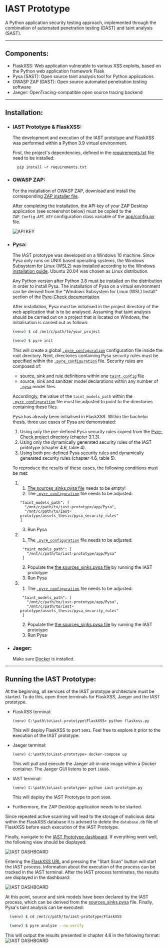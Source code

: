 # IAST Prototype

A Python application security testing approach, 
implemented through the combination of 
automated penetration testing (DAST) and taint analysis (SAST).

---

## Components:
- FlaskXSS: Web application vulnerable to various XSS exploits, 
  based on the Python web application framework Flask
- Pysa (SAST): Open source taint analysis tool for Python applications 
- OWASP ZAP (DAST): Open source automated penetration testing software
- Jaeger: OpenTracing-compatible open source tracing backend
---

## Installation:
- ### IAST Prototype & FlaskXSS: 
  The development and execution of the IAST prototype and FlaskXSS 
  was performed within a Python 3.9 virtual environment. 
  
  First, the project's dependencies, defined in 
  the [requirements.txt](requirements.txt) file need to be installed:
  ```
    pip install -r requirements.txt
  ```
  
- ### OWASP ZAP:
  For the installation of OWASP ZAP, download and install the corresponding [ZAP installer file](https://www.zaproxy.org/download/).
  
  After completing the installation, the API key of your
  ZAP Desktop application (see screenshot below) must be copied to the `ZAP_Config.API_KEY`
  configuration class variable of the [app/config.py](app/config.py) file.
  
  ![API KEY](assets_thesis/README/ZAP_API_Key_Screenshot.png)
  
- ### Pysa:
  The IAST prototype was developed on a Windows 10 machine. Since Pysa only runs on UNIX based
  operating systems, the Windows Subsystem for Linux (WSL2) was installed according to 
  the Windows [installation guide](https://docs.microsoft.com/en-us/windows/wsl/install).
  Ubuntu 20.04 was chosen as Linux distribution. 
  
  Any Python version after Python 3.8 must be installed on the distribution in order to install Pysa. 
  The installation of Pysa on a virtual environment can be derived from the "Windows Subsystem 
  for Linux (WSL) Install" section of the [Pyre-Check documentation](https://pyre-check.org/docs/installation).
  
  After installation, Pysa must be initialised in the project directory of the web application that is to be
  analysed. Assuming that taint analysis should be carried out on a project that is located on Windows, 
  the initialisation is carried out as follows:
  
  ```bash 
  (venv) $ cd /mnt/c/path/to/your_project
  ``` 
  
  ```bash
  (venv) $ pyre init
  ```
  This will create a global [``.pyre_configuration``](FlaskXSS/.pyre_configuration) configuration file inside the root directory.
  Next, directories containing Pysa security rules must be specified within the [``.pyre_configuration``](FlaskXSS/.pyre_configuration) file.
  Security rules are composed of:
  - source, sink and rule definitions within one [``taint.config``](app/Pysa/taint.config) file
  - source, sink and sanitizer model declarations within any number of [``.pysa``](assets_thesis/pysa_security_rules/flask_sources_sinks.pysa) model files. 
    
  Accordingly, the value of the ``taint_models_path`` within the [``.pyre_configuration``](FlaskXSS/.pyre_configuration) file must be adjusted to
  point to the directories containing these files.
  
  Pysa has already been initialised in FlaskXSS. Within the bachelor thesis, three use cases of Pysa are demonstrated:
  1. Using only the pre-defined Pysa security rules copied from the [Pyre-Check project directory](https://github.com/facebook/pyre-check/tree/main/stubs/taint/core_privacy_security) (chapter 3.1.3).
  2. Using only the dynamically generated security rules of the IAST prototype (chapter 4.6, table 4).
  3. Using both pre-defined Pysa security rules and dynamically generated security rules (chapter 4.6, table 5).
  
  To reproduce the results of these cases, the following conditions must be met:
  
  1. 1. [The sources_sinks.pysa file](app/Pysa/sources_sinks.pysa) needs to be empty!
     2. The [``.pyre_configuration``](FlaskXSS/.pyre_configuration) file needs to be adjusted:
      ```
      "taint_models_path": [
        "/mnt/c/path/to/iast-prototype/app/Pysa",
        "/mnt/c/path/to/iast-prototype/assets_thesis/pysa_security_rules"
      ]
     ```
     3. Run Pysa
  2. 1. The [``.pyre_configuration``](FlaskXSS/.pyre_configuration) file needs to be adjusted:
     ```
      "taint_models_path": [
        "/mnt/c/path/to/iast-prototype/app/Pysa"
      ]
     ```
     2. Populate the [the sources_sinks.pysa file](app/Pysa/sources_sinks.pysa) by running the IAST prototype
     3. Run Pysa
  3. 1. The [``.pyre_configuration``](FlaskXSS/.pyre_configuration) file needs to be adjusted:
     ```
      "taint_models_path": [
        "/mnt/c/path/to/iast-prototype/app/Pysa",
        "/mnt/c/path/to/iast-prototype/assets_thesis/pysa_security_rules"
      ]
     ```
     2. Populate the [the sources_sinks.pysa file](app/Pysa/sources_sinks.pysa) by running the IAST prototype
     3. Run Pysa
- ### Jaeger:
  Make sure [Docker](https://www.docker.com/products/docker-desktop) is installed.

---

## Running the IAST Prototype:
At the beginning, all services of the IAST prototype architecture must be started. 
To do this, open three terminals for FlaskXSS, Jaeger and the IAST prototype. 
- FlaskXSS terminal: 
  ```
  (venv) C:\path\to\iast-prototype\FlaskXSS> python flaskxss.py
  ```
  This will deploy FlaskXSS to port ``5001``. Feel free to explore it prior to the execution of the IAST prototype. 

- Jaeger terminal:
  ```
  (venv) C:\path\to\iast-prototype> docker-compose up
  ```
  This will pull and execute the Jaeger all-in-one image within a Docker container. The Jaeger GUI listens to port ``16686``.
  
- IAST terminal:
  ```
  (venv) C:\path\to\iast-prototype> python iast-prototype.py
  ```
  This will deploy the IAST Prototype to port ``5000``.

- Furthermore, the ZAP Desktop application needs to be started.

Since repeated active scanning will lead to the storage of malicious data within the FlaskXSS 
database it is advised to delete the ``database.db`` file of
FlaskXSS before each execution of the IAST Prototype. 

Finally, navigate to the [IAST Prototype dashboard](http://localhost:5000). If everything went well,
the following view should be displayed:

![IAST DASHBOARD](assets_thesis/README/IAST_Dashboard_Screenshot.png)

Entering the [FlaskXSS URL](http://localhost:5001) and pressing the "Start Scan" button
will start the IAST process.
Information about the execution of the process can be tracked in the IAST terminal.
After the IAST process terminates, the results are displayed in the dashboard:

![IAST DASHBOARD](assets_thesis/README/IAST_Dashboard_Results_Screenshot.png)

At this point, source and sink models have been declared by the IAST process, which can be
derived from the [sources_sinks.pysa](app/Pysa/sources_sinks.pysa) file. Finally, Pysa's
taint analysis can be executed:

```bash 
  (venv) $ cd /mnt/c/path/to/iast-prototype/FlaskXSS
``` 
```bash 
  (venv) $ pyre analyze --no-verify
``` 
This will output the results presented in chapter 4.6 in the following format:
![IAST DASHBOARD](assets_thesis/README/Pysa_Results_Screenshot.png)

